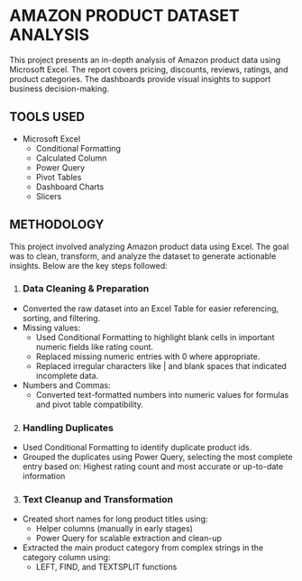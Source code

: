 # AMAZON PRODUCT DATASET ANALYSIS 
This project presents an in-depth analysis of Amazon product data using Microsoft Excel. The report covers pricing, discounts, reviews, ratings, and product categories. The dashboards provide visual insights to support business decision-making.

## TOOLS USED
- Microsoft Excel
  - Conditional Formatting
  - Calculated Column
  - Power Query
  - Pivot Tables
  - Dashboard Charts
  - Slicers
   
## METHODOLOGY
This project involved analyzing Amazon product data using Excel. The goal was to clean, transform, and analyze the dataset to generate actionable insights. Below are the key steps followed:
1. ### Data Cleaning & Preparation
- Converted the raw dataset into an Excel Table for easier referencing, sorting, and filtering.
- Missing values:
   - Used Conditional Formatting to highlight blank cells in important numeric fields like rating count. 
   - Replaced missing numeric entries with 0 where appropriate.
   - Replaced irregular characters like | and blank spaces that indicated incomplete data.
- Numbers and Commas:
   - Converted text-formatted numbers into numeric values for formulas and pivot table compatibility.

2. ### Handling Duplicates
- Used Conditional Formatting to identify duplicate product ids.
- Grouped the duplicates using Power Query, selecting the most complete entry based on: Highest rating count and most accurate or up-to-date information

3. ### Text Cleanup and Transformation
- Created short names for long product titles using:
   - Helper columns (manually in early stages)
   - Power Query for scalable extraction and clean-up
- Extracted the main product category from complex strings in the category column using:
   - LEFT, FIND, and TEXTSPLIT functions
